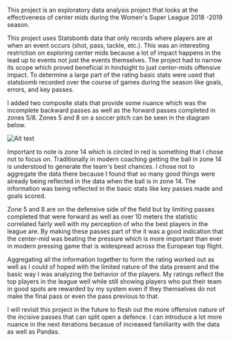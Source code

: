 This project is an exploratory data analysis project that looks at the effectiveness of center mids during the Women's Super League 2018 -2019 season.

This project uses Statsbomb data that only records where players are at when an event occurs (shot, pass, tackle, etc.). This was an interesting restriction on exploring center mids because a lot of impact happens in the lead up to events not just the events themselves. The project had to narrow its scope which proved beneficial in hindsight to just center-mids offensive impact. To determine a large part of the rating basic stats were used that statsbomb recorded over the course of games during the season like goals, errors, and key passes.

I added two composite stats that provide some nuance which was the incomplete backward passes as well as the forward passes completed in zones 5/8. Zones 5 and 8 on a soccer pitch can be seen in the diagram below.

<img src="http://4.bp.blogspot.com/-Xe5BSJEwN30/Ug7Ojj-t-zI/AAAAAAAAA3I/oK-rO8JUgV4/s1600/zone+14+in+18+zones.png" alt="Alt text" title="Optional title">

Important to note is zone 14 which is circled in red is something that I chose not to focus on. Traditionally in modern coaching getting the ball in zone 14 is understood to generate the team's best chances. I chose not to aggregate the data there because I found that so many good things were already being reflected in the data when the ball is in zone 14. The information was being reflected in the basic stats like key passes made and goals scored.

Zone 5 and 8 are on the defensive side of the field but by limiting passes completed that were forward as well as over 10 meters the statistic correlated fairly well with my perception of who the best players in the league are. By making these passes part of the it was a good indication that the center-mid was beating the pressure which is more important than ever in modern pressing game that is widespread across the European top flight. 

Aggregating all the information together to form the rating worked out as well as I could of hoped with the limited nature of the data present and the basic way I was analyzing the behavior of the players. My ratings reflect the top players in the league well while still showing players who put their team in good spots are rewarded by my system even if they themselves do not make the final pass or even the pass previous to that.

I will revisit this project in the future to flesh out the more offensive nature of the incisive passes that can split open a defence. I can introduce a lot more nuance in the next iterations becasue of increased familiarity with the data as well as Pandas.
